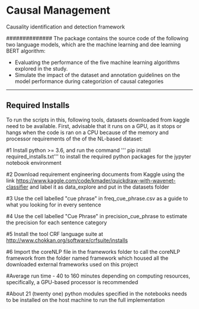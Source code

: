 # Causal Management
Causality identification and detection framework

############## The package contains the source code of the following two language models, which are the machine learning and dee learning BERT algorithm: 
- Evaluating the performance of the five machine learning algorithms explored in the study. 
- Simulate the impact of the dataset and annotation guidelines on the model performance during categorizion of causal categories

---

## Required Installs

To run the scripts in this, following tools, datasets downloaded from kaggle need to be available. First, advisable that it runs on a GPU, as it stops or hangs when the code is ran on a CPU because of the memory and processor requirements of the of the NL-based dataset:

#1 Install python >= 3.6, and run the command ''' pip install required_installs.txt''' to install the required python packages for the jypyter notebook environment

#2 Download requirement engineering documents from Kaggle using the link https://www.kaggle.com/code/kmader/quickdraw-with-wavenet-classifier and label it as data_explore and put in the datasets folder

#3 Use the cell labelled "cue phrase" in freq_cue_phrase.csv as a guide to what you looking for in every sentence

#4 Use the cell labelled "Cue Phrase" in precision_cue_phrase to estimate the precision for each sentence category 

#5 Install the tool CRF language suite at http://www.chokkan.org/software/crfsuite/installs

#6 Import the coreNLP file in the frameworks folder to call the coreNLP framework from the folder named framework which housed all the downloaded external frameworks used on this project


#Average run time - 40 to 160 minutes depending on computing resources, specifically, a GPU-based processor is recommended

#About 21 (twenty one) python modules specified in the notebooks needs to be installed on the host machine to run the full implementation
